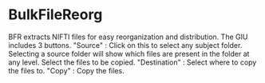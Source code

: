 # BulkFileReorg
BFR extracts NIFTI files for easy reorganization and distribution. The GIU includes 3 buttons. 
"Source" : Click on this to select any subject folder.
Selecting a source folder will show which files are present in the folder at any level.
Select the files to be copied.
"Destination" : Select where to copy the files to.
"Copy" : Copy the files.

